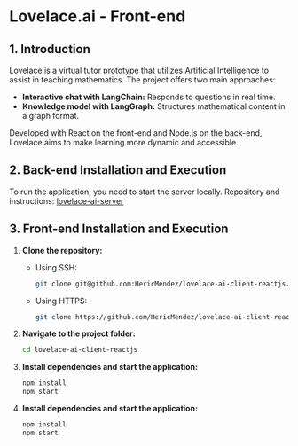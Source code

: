 # Lovelace.ai - Front-end

## 1. Introduction

Lovelace is a virtual tutor prototype that utilizes Artificial Intelligence to assist in teaching mathematics. The project offers two main approaches:
- **Interactive chat with LangChain:** Responds to questions in real time.
- **Knowledge model with LangGraph:** Structures mathematical content in a graph format.

Developed with React on the front-end and Node.js on the back-end, Lovelace aims to make learning more dynamic and accessible.

## 2. Back-end Installation and Execution
To run the application, you need to start the server locally.
Repository and instructions: [lovelace-ai-server](https://github.com/HericMendez/lovelace-ai-server-nodejs)

## 3. Front-end Installation and Execution

1. **Clone the repository:**

   - Using SSH:
     ```bash
     git clone git@github.com:HericMendez/lovelace-ai-client-reactjs.git
     ```
   - Using HTTPS:
     ```bash
     git clone https://github.com/HericMendez/lovelace-ai-client-reactjs.git
     ```

2. **Navigate to the project folder:**
   ```bash
   cd lovelace-ai-client-reactjs
    ```
3. **Install dependencies and start the application:**
   ```bash
   npm install
   npm start
    ```
3. **Install dependencies and start the application:**
   ```bash
   npm install
   npm start
    ```
